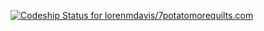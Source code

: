 [ ![Codeship Status for lorenmdavis/7potatomorequilts.com](https://codeship.io/projects/59335ea0-3933-0132-bd39-323ac9d2f255/status?branch=master)](https://codeship.io/projects/42173)
